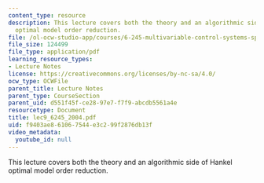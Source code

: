 ```yaml
---
content_type: resource
description: This lecture covers both the theory and an algorithmic side of Hankel
  optimal model order reduction.
file: /ol-ocw-studio-app/courses/6-245-multivariable-control-systems-spring-2004/f9403ae861067544e3c299f2876db13f_lec9_6245_2004.pdf
file_size: 124499
file_type: application/pdf
learning_resource_types:
- Lecture Notes
license: https://creativecommons.org/licenses/by-nc-sa/4.0/
ocw_type: OCWFile
parent_title: Lecture Notes
parent_type: CourseSection
parent_uid: d551f45f-ce28-97e7-f7f9-abcdb5561a4e
resourcetype: Document
title: lec9_6245_2004.pdf
uid: f9403ae8-6106-7544-e3c2-99f2876db13f
video_metadata:
  youtube_id: null
---
```

This lecture covers both the theory and an algorithmic side of Hankel optimal model order reduction.